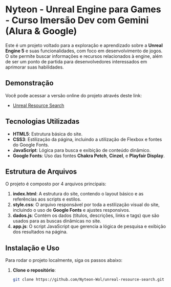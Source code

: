 # Nyteon - Unreal Engine para Games - Curso Imersão Dev com Gemini (Alura & Google)

Este é um projeto voltado para a exploração e aprendizado sobre a **Unreal Engine 5** e suas funcionalidades, com foco em desenvolvimento de jogos. O site permite buscar informações e recursos relacionados à engine, além de ser um ponto de partida para desenvolvedores interessados em aprimorar suas habilidades.

## Demonstração

Você pode acessar a versão online do projeto através deste link:
- [Unreal Resource Search](https://unreal-resource-search.vercel.app/)

## Tecnologias Utilizadas

- **HTML5**: Estrutura básica do site.
- **CSS3**: Estilização da página, incluindo a utilização de Flexbox e fontes do Google Fonts.
- **JavaScript**: Lógica para busca e exibição de conteúdo dinâmico.
- **Google Fonts**: Uso das fontes **Chakra Petch**, **Cinzel**, e **Playfair Display**.

## Estrutura de Arquivos

O projeto é composto por 4 arquivos principais:

1. **index.html**: A estrutura do site, contendo o layout básico e as referências aos scripts e estilos.
2. **style.css**: O arquivo responsável por toda a estilização visual do site, incluindo o uso de **Google Fonts** e ajustes responsivos.
3. **dados.js**: Contém os dados (títulos, descrições, links e tags) que são usados para as buscas dinâmicas no site.
4. **app.js**: O script JavaScript que gerencia a lógica de pesquisa e exibição dos resultados na página.

## Instalação e Uso

Para rodar o projeto localmente, siga os passos abaixo:

1. **Clone o repositório**:
   ```bash
   git clone https://github.com/Nyteon-Wol/unreal-resource-search.git
